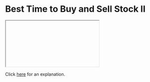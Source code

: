 # Best Time to Buy and Sell Stock II 

<iframe></iframe>

Click [here](Explanation.md) for an explanation.

